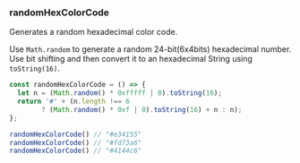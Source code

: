### randomHexColorCode

Generates a random hexadecimal color code.

Use `Math.random` to generate a random 24-bit(6x4bits) hexadecimal number. Use bit shifting and then convert it to an hexadecimal String using `toString(16)`.

```js
const randomHexColorCode = () => { 
  let n = (Math.random() * 0xfffff | 0).toString(16); 
  return '#' + (n.length !== 6 
        ? (Math.random() * 0xf | 0).toString(16) + n : n); 
}; 
```

```js
randomHexColorCode() // "#e34155"
randomHexColorCode() // "#fd73a6"
randomHexColorCode() // "#4144c6"
```
